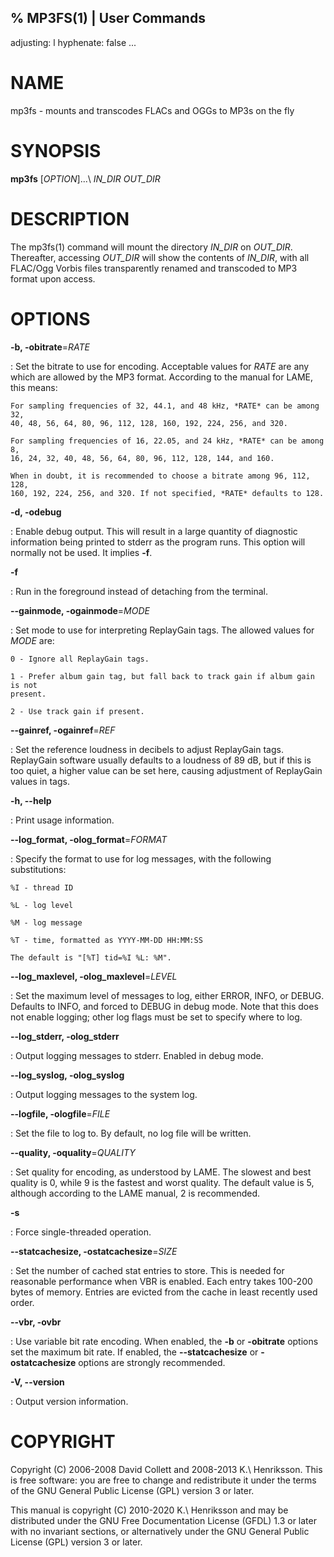% MP3FS(1) | User Commands
---
adjusting: l
hyphenate: false
...

NAME
====

mp3fs - mounts and transcodes FLACs and OGGs to MP3s on the fly

SYNOPSIS
========

**mp3fs** \[*OPTION*\]...\ *IN\_DIR* *OUT\_DIR*

DESCRIPTION
===========

The mp3fs(1) command will mount the directory *IN\_DIR* on *OUT\_DIR*.
Thereafter, accessing *OUT\_DIR* will show the contents of *IN\_DIR*, with all
FLAC/Ogg Vorbis files transparently renamed and transcoded to MP3 format upon
access.

OPTIONS
=======

**-b, -obitrate**=*RATE*

:   Set the bitrate to use for encoding. Acceptable values for *RATE* are any
    which are allowed by the MP3 format. According to the manual for LAME, this
    means:

    For sampling frequencies of 32, 44.1, and 48 kHz, *RATE* can be among 32,
    40, 48, 56, 64, 80, 96, 112, 128, 160, 192, 224, 256, and 320.

    For sampling frequencies of 16, 22.05, and 24 kHz, *RATE* can be among 8,
    16, 24, 32, 40, 48, 56, 64, 80, 96, 112, 128, 144, and 160.

    When in doubt, it is recommended to choose a bitrate among 96, 112, 128,
    160, 192, 224, 256, and 320. If not specified, *RATE* defaults to 128.

**-d, -odebug**

:   Enable debug output. This will result in a large quantity of diagnostic
    information being printed to stderr as the program runs. This option will
    normally not be used. It implies **-f**.

**-f**

:   Run in the foreground instead of detaching from the terminal.

**--gainmode, -ogainmode**=*MODE*

:   Set mode to use for interpreting ReplayGain tags. The allowed values for
    *MODE* are:

    0 - Ignore all ReplayGain tags.

    1 - Prefer album gain tag, but fall back to track gain if album gain is not
    present.

    2 - Use track gain if present.

**--gainref, -ogainref**=*REF*

:   Set the reference loudness in decibels to adjust ReplayGain tags.
    ReplayGain software usually defaults to a loudness of 89 dB, but if this is
    too quiet, a higher value can be set here, causing adjustment of ReplayGain
    values in tags.

**-h, --help**

:   Print usage information.

**--log\_format, -olog\_format**=*FORMAT*

:   Specify the format to use for log messages, with the following
    substitutions:

    %I - thread ID

    %L - log level

    %M - log message

    %T - time, formatted as YYYY-MM-DD HH:MM:SS

    The default is "[%T] tid=%I %L: %M".

**--log\_maxlevel, -olog\_maxlevel**=*LEVEL*

:   Set the maximum level of messages to log, either ERROR, INFO, or DEBUG.
    Defaults to INFO, and forced to DEBUG in debug mode. Note that this does
    not enable logging; other log flags must be set to specify where to log.

**--log\_stderr, -olog\_stderr**

:   Output logging messages to stderr. Enabled in debug mode.

**--log\_syslog, -olog\_syslog**

:   Output logging messages to the system log.

**--logfile, -ologfile**=*FILE*

:   Set the file to log to. By default, no log file will be written.

**--quality, -oquality**=*QUALITY*

:   Set quality for encoding, as understood by LAME. The slowest and best
    quality is 0, while 9 is the fastest and worst quality. The default value
    is 5, although according to the LAME manual, 2 is recommended.

**-s**

:   Force single-threaded operation.

**--statcachesize, -ostatcachesize**=*SIZE*

:   Set the number of cached stat entries to store. This is needed for
    reasonable performance when VBR is enabled. Each entry takes 100-200 bytes
    of memory. Entries are evicted from the cache in least recently used order.

**--vbr, -ovbr**

:   Use variable bit rate encoding. When enabled, the **-b** or **-obitrate**
    options set the maximum bit rate. If enabled, the **--statcachesize** or
    **-ostatcachesize** options are strongly recommended.

**-V, --version**

:   Output version information.

COPYRIGHT
=========

Copyright (C) 2006-2008 David Collett and 2008-2013 K.\ Henriksson. This is
free software: you are free to change and redistribute it under the terms of
the GNU General Public License (GPL) version 3 or later.

This manual is copyright (C) 2010-2020 K.\ Henriksson and may be distributed
under the GNU Free Documentation License (GFDL) 1.3 or later with no invariant
sections, or alternatively under the GNU General Public License (GPL) version 3
or later.
